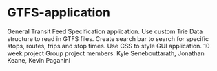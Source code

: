 # GTFS-application

General Transit Feed Specification application. 
Use custom Trie Data structure to read in GTFS files. 
Create search bar to search for specific stops, routes, trips and stop times.
Use CSS to style GUI application.
10 week project
Group project members: Kyle Senebouttarath, Jonathan Keane, Kevin Paganini
